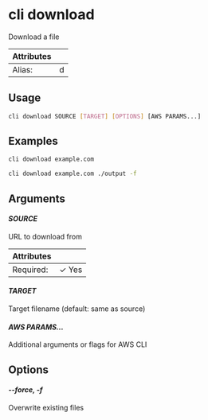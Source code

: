 # cli download

Download a file

| Attributes       | &nbsp;
|------------------|-------------
| Alias:           | d

## Usage

```bash
cli download SOURCE [TARGET] [OPTIONS] [AWS PARAMS...]
```

## Examples

```bash
cli download example.com
```
```bash
cli download example.com ./output -f
```

## Arguments

#### *SOURCE*

URL to download from

| Attributes      | &nbsp;
|-----------------|-------------
| Required:       | ✓ Yes

#### *TARGET*

Target filename (default: same as source)

#### *AWS PARAMS...*

Additional arguments or flags for AWS CLI

## Options

#### *--force, -f*

Overwrite existing files

